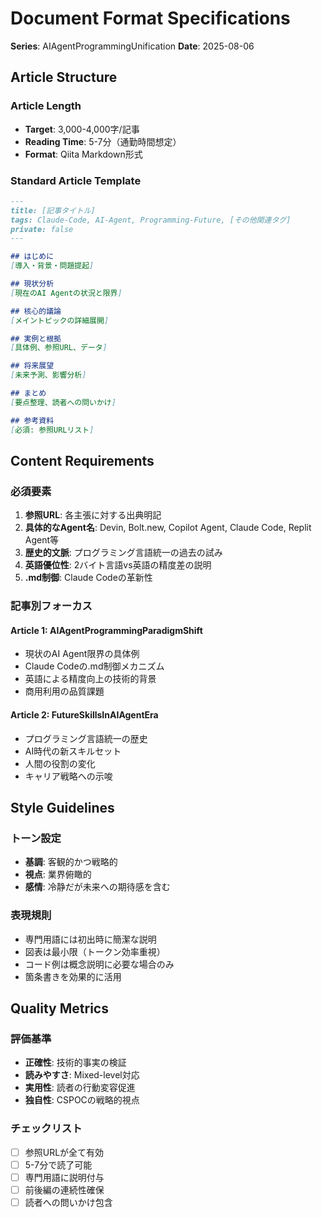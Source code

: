 # Document Format Specifications
**Series**: AIAgentProgrammingUnification
**Date**: 2025-08-06

## Article Structure

### Article Length
- **Target**: 3,000-4,000字/記事
- **Reading Time**: 5-7分（通勤時間想定）
- **Format**: Qiita Markdown形式

### Standard Article Template
```markdown
---
title: [記事タイトル]
tags: Claude-Code, AI-Agent, Programming-Future, [その他関連タグ]
private: false
---

## はじめに
[導入・背景・問題提起]

## 現状分析
[現在のAI Agentの状況と限界]

## 核心的議論
[メイントピックの詳細展開]

## 実例と根拠
[具体例、参照URL、データ]

## 将来展望
[未来予測、影響分析]

## まとめ
[要点整理、読者への問いかけ]

## 参考資料
[必須: 参照URLリスト]
```

## Content Requirements

### 必須要素
1. **参照URL**: 各主張に対する出典明記
2. **具体的なAgent名**: Devin, Bolt.new, Copilot Agent, Claude Code, Replit Agent等
3. **歴史的文脈**: プログラミング言語統一の過去の試み
4. **英語優位性**: 2バイト言語vs英語の精度差の説明
5. **.md制御**: Claude Codeの革新性

### 記事別フォーカス

#### Article 1: AIAgentProgrammingParadigmShift
- 現状のAI Agent限界の具体例
- Claude Codeの.md制御メカニズム
- 英語による精度向上の技術的背景
- 商用利用の品質課題

#### Article 2: FutureSkillsInAIAgentEra
- プログラミング言語統一の歴史
- AI時代の新スキルセット
- 人間の役割の変化
- キャリア戦略への示唆

## Style Guidelines

### トーン設定
- **基調**: 客観的かつ戦略的
- **視点**: 業界俯瞰的
- **感情**: 冷静だが未来への期待感を含む

### 表現規則
- 専門用語には初出時に簡潔な説明
- 図表は最小限（トークン効率重視）
- コード例は概念説明に必要な場合のみ
- 箇条書きを効果的に活用

## Quality Metrics

### 評価基準
- **正確性**: 技術的事実の検証
- **読みやすさ**: Mixed-level対応
- **実用性**: 読者の行動変容促進
- **独自性**: CSPOCの戦略的視点

### チェックリスト
- [ ] 参照URLが全て有効
- [ ] 5-7分で読了可能
- [ ] 専門用語に説明付与
- [ ] 前後編の連続性確保
- [ ] 読者への問いかけ包含